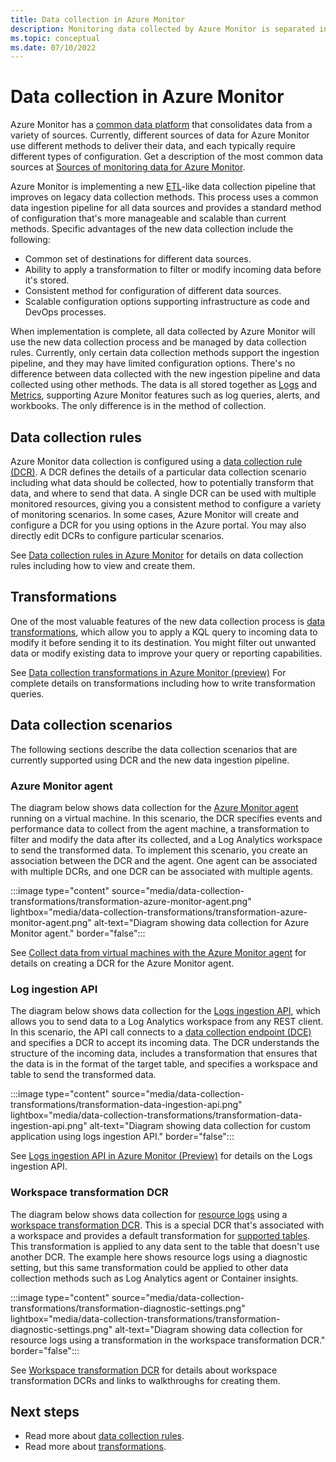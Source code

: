 ```yaml
---
title: Data collection in Azure Monitor
description: Monitoring data collected by Azure Monitor is separated into metrics that are lightweight and capable of supporting near real-time scenarios and logs that are used for advanced analysis.
ms.topic: conceptual
ms.date: 07/10/2022
---
```


# Data collection in Azure Monitor
Azure Monitor has a [common data platform](../data-platform.md) that consolidates data from a variety of sources. Currently, different sources of data for Azure Monitor use different methods to deliver their data, and each typically require different types of configuration. Get a description of the most common data sources at [Sources of monitoring data for Azure Monitor](../data-sources.md).

Azure Monitor is implementing a new [ETL](/azure/architecture/data-guide/relational-data/etl)-like data collection pipeline that improves on legacy data collection methods. This process uses a common data ingestion pipeline for all data sources and provides a standard method of configuration that's more manageable and scalable than current methods. Specific advantages of the new data collection include the following:

- Common set of destinations for different data sources.
- Ability to apply a transformation to filter or modify incoming data before it's stored.
- Consistent method for configuration of different data sources.
- Scalable configuration options supporting infrastructure as code and DevOps processes.

When implementation is complete, all data collected by Azure Monitor will use the new data collection process and be managed by data collection rules. Currently, only certain data collection methods support the ingestion pipeline, and they may have limited configuration options. There's no difference between data collected with the new ingestion pipeline and data collected using other methods. The data is all stored together as [Logs](../logs/data-platform-logs.md) and [Metrics](data-platform-metrics.md), supporting Azure Monitor features such as log queries, alerts, and workbooks. The only difference is in the method of collection.
## Data collection rules
Azure Monitor data collection is configured using a [data collection rule (DCR)](data-collection-rule-overview.md). A DCR defines the details of a particular data collection scenario including what data should be collected, how to potentially transform that data, and where to send that data. A single DCR can be used with multiple monitored resources, giving you a consistent method to configure a variety of monitoring scenarios.  In some cases, Azure Monitor will create and configure a DCR for you using options in the Azure portal. You may also directly edit DCRs to configure particular scenarios.

See [Data collection rules in Azure Monitor](data-collection-rule-overview.md) for details on data collection rules including how to view and create them.

## Transformations
One of the most valuable features of the new data collection process is [data transformations](data-collection-transformations.md), which allow you to apply a KQL query to incoming data to modify it before sending it to its destination. You might filter out unwanted data or modify existing data to improve your query or reporting capabilities. 

See [Data collection transformations in Azure Monitor (preview)](data-collection-transformations.md) For complete details on transformations including how to write transformation queries.


## Data collection scenarios
The following sections describe the data collection scenarios that are currently supported using DCR and the new data ingestion pipeline.

### Azure Monitor agent
The diagram below shows data collection for the [Azure Monitor agent](../agents/azure-monitor-agent-overview.md) running on a virtual machine. In this scenario, the DCR specifies events and performance data to collect from the agent machine, a transformation to filter and modify the data after its collected, and a Log Analytics workspace to send the transformed data. To implement this scenario, you create an association between the DCR and the agent. One agent can be associated with multiple DCRs, and one DCR can be associated with multiple agents.

:::image type="content" source="media/data-collection-transformations/transformation-azure-monitor-agent.png" lightbox="media/data-collection-transformations/transformation-azure-monitor-agent.png" alt-text="Diagram showing data collection for Azure Monitor agent." border="false":::

See [Collect data from virtual machines with the Azure Monitor agent](../agents/data-collection-rule-azure-monitor-agent.md) for details on creating a DCR for the Azure Monitor agent.

### Log ingestion API
The diagram below shows data collection for the [Logs ingestion API](../logs/logs-ingestion-api-overview.md), which allows you to send data to a Log Analytics workspace from any REST client. In this scenario, the API call connects to a [data collection endpoint (DCE)](data-collection-endpoint-overview.md) and specifies a DCR to accept its incoming data. The DCR understands the structure of the incoming data, includes a transformation that ensures that the data is in the format of the target table, and specifies a workspace and table to send the transformed data.

:::image type="content" source="media/data-collection-transformations/transformation-data-ingestion-api.png" lightbox="media/data-collection-transformations/transformation-data-ingestion-api.png" alt-text="Diagram showing data collection for custom application using logs ingestion API." border="false":::

See [Logs ingestion API in Azure Monitor (Preview)](../logs/logs-ingestion-api-overview.md) for details on the Logs ingestion API.

### Workspace transformation DCR
The diagram below shows data collection for [resource logs](resource-logs.md) using a [workspace transformation DCR](data-collection-transformations.md#workspace-transformation-dcr). This is a special DCR that's associated with a workspace and provides a default transformation for [supported tables](../logs/tables-feature-support.md). This transformation is applied to any data sent to the table that doesn't use another DCR. The example here shows resource logs using a diagnostic setting, but this same transformation could be applied to other data collection methods such as Log Analytics agent or Container insights.

:::image type="content" source="media/data-collection-transformations/transformation-diagnostic-settings.png" lightbox="media/data-collection-transformations/transformation-diagnostic-settings.png" alt-text="Diagram showing data collection for resource logs using a transformation in the workspace transformation DCR." border="false":::

See [Workspace transformation DCR](data-collection-transformations.md#workspace-transformation-dcr) for details about workspace transformation DCRs and links to walkthroughs for creating them.

## Next steps

- Read more about [data collection rules](data-collection-rule-overview.md).
- Read more about [transformations](data-collection-transformations.md).

